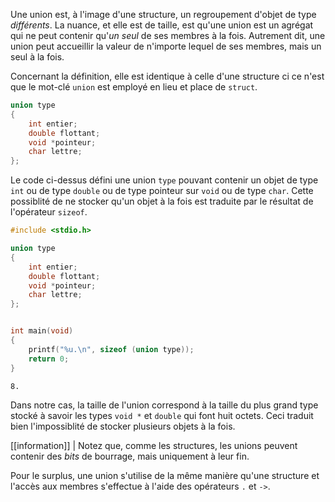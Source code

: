 Une union est, à l'image d'une structure, un regroupement d'objet de type *différents*. La nuance, et elle est de taille, est qu'une union est un agrégat qui ne peut contenir qu'*un seul* de ses membres à la fois. Autrement dit, une union peut accueillir la valeur de n'importe lequel de ses membres, mais un seul à la fois.

Concernant la définition, elle est identique à celle d'une structure ci ce n'est que le mot-clé `union` est employé en lieu et place de `struct`.

```c
union type
{
    int entier;
    double flottant;
    void *pointeur;
    char lettre;
};
```

Le code ci-dessus défini une union `type` pouvant contenir un objet de type `int` ou de type `double` ou de type pointeur sur `void` ou de type `char`. Cette possiblité de ne stocker qu'un objet à la fois est traduite par le résultat de l'opérateur `sizeof`.

```c
#include <stdio.h>

union type
{
    int entier;
    double flottant;
    void *pointeur;
    char lettre;
};


int main(void)
{
    printf("%u.\n", sizeof (union type));
    return 0; 
}
```

```text
8.
```

Dans notre cas, la taille de l'union correspond à la taille du plus grand type stocké à savoir les types `void *` et `double` qui font huit octets. Ceci traduit bien l'impossiblité de stocker plusieurs objets à la fois.

[[information]]
| Notez que, comme les structures, les unions peuvent contenir des *bits* de bourrage, mais uniquement à leur fin.

Pour le surplus, une union s'utilise de la même manière qu'une structure et l'accès aux membres s'effectue à l'aide des opérateurs `.` et `->`.
